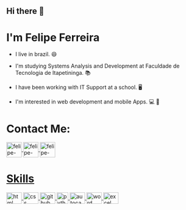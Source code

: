 ## Hi there 👋
# I'm Felipe Ferreira  

- I live in brazil. :smile:

- I'm studying Systems Analysis and Development at Faculdade de Tecnologia de Itapetininga. :books:

- I have been working with IT Support at a school. :desktop_computer:

- I'm interested in web development and mobile Apps. :computer: :iphone:



# Contact Me:

<!-- Social Media -->
<!--LinkedIn-->
<a href="https://steamcommunity.com/profiles/76561198353916509/" target= "_blank">
<img align="center" alt="felipe-linkedin" height="40" width="40" src= "https://ibb.co/RY7XHn9">

<!--Facebook-->
<a href="https://www.facebook.com/fferreirafe" target= "_blank">
<img align="center" alt="felipe-facebook" height="40" width="40" src= "https://ibb.co/4FDBhxZ">

<!--Steam-->
<a href="https://www.linkedin.com/in/felipe-ferreira-64666a206/" target= "_blank">
<img align="center" alt="felipe-steam" height="40" width="40" src= "https://ibb.co/7KhwTm7">






# Skills

<!-- Skills -->
<!--HTML-->
<img align="center" alt="html" height="30" width="40" src= "https://ibb.co/S7QbkY2">

<!--CSS-->
<img align="center" alt="css" height="30" width="40" src= "https://ibb.co/H4SqKLK">

<!--GitHub-->
<img align="center" alt="github" height="30" width="40" src= "https://ibb.co/jkxH6Jg">

<!--Python-->
<img align="center" alt="python" height="30" width="30" src= "https://ibb.co/MZmM8JV">

<!--AutoCad-->
<img align="center" alt="autocad" height="30" width="40" src= "https://ibb.co/GvFxZTN">

<!--C#-->
<img align="center" alt="word" height="30" width="40" src= "https://ibb.co/VtHr2BQ">

<!--Linux-->
<img align="center" alt="excel" height="30" width="40" src= "https://ibb.co/qR0ZMWd">














